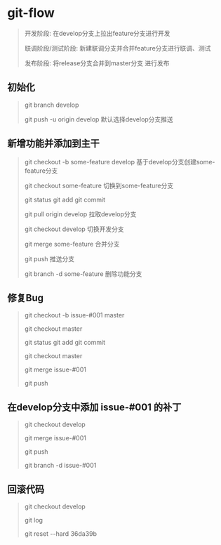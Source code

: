 # git-flow

> 开发阶段: 在develop分支上拉出feature分支进行开发
>
> 联调阶段/测试阶段: 新建联调分支并合并feature分支进行联调、测试
>
> 发布阶段: 将release分支合并到master分支 进行发布

## 初始化
> git branch develop
>
> git push -u origin develop 默认选择develop分支推送

## 新增功能并添加到主干
> git checkout -b some-feature develop 基于develop分支创建some-feature分支
>
> git checkout some-feature 切换到some-feature分支
>
> git status
> git add
> git commit
>
> git pull origin develop 拉取develop分支
>
> git checkout develop 切换开发分支
>
> git merge some-feature 合并分支
>
> git push 推送分支
>
> git branch -d some-feature 删除功能分支

## 修复Bug
> git checkout -b issue-#001 master
>
> git checkout master
>
> git status
> git add
> git commit
>
> git checkout master
>
> git merge issue-#001
>
> git push

## 在develop分支中添加 issue-#001 的补丁
> git checkout develop
>
> git merge issue-#001
>
> git push
>
> git branch -d issue-#001

## 回滚代码
> git checkout develop
>
> git log
>
> git reset --hard 36da39b